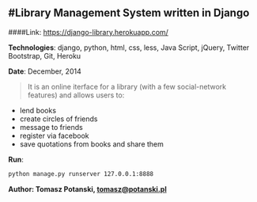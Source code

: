 #Library Management System written in Django
---

####Link: https://django-library.herokuapp.com/

**Technologies**: django, python, html, css, less, Java Script, jQuery, Twitter Bootstrap, Git, Heroku

**Date**: December, 2014

>It is an online iterface for a library (with a few social-network features) and allows users to:
- lend books
- create circles of friends
- message to friends
- register via facebook
- save quotations from books and share them

**Run**: 
```sh 
python manage.py runserver 127.0.0.1:8888
```

**Author: Tomasz Potanski, tomasz@potanski.pl**